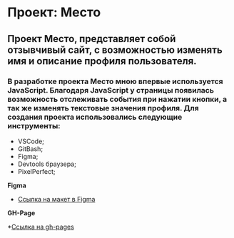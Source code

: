 # Проект: Место

## Проект Место, представляет собой отзывчивый сайт, с возможностью изменять имя и описание профиля пользователя.

### В разработке проекта **Место** мною впервые используется JavaScript. Благодаря JavaScript у страницы появилась возможность отслеживать события при нажатии кнопки, а так же изменять текстовые значения профиля. Для создания проекта использовались следующие инструменты:

* VSCode;
* GitBash;
* Figma;
* Devtools браузера;
* PixelPerfect;

**Figma**

* [Ссылка на макет в Figma](https://www.figma.com/file/2cn9N9jSkmxD84oJik7xL7/JavaScript.-Sprint-4?type=design&node-id=28212-326&t=GCg5AqwRglpDZzLQ-0)

**GH-Page**

*[Ссылка на gh-pages](https://ggertzog.github.io/mesto/index.html)
